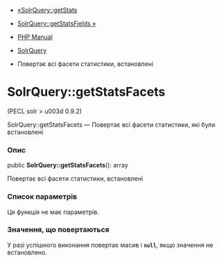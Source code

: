 - [«SolrQuery::getStats](solrquery.getstats.md)
- [SolrQuery::getStatsFields »](solrquery.getstatsfields.md)

- [PHP Manual](index.md)
- [SolrQuery](class.solrquery.md)
- Повертає всі фасети статистики, встановлені

# SolrQuery::getStatsFacets

(PECL solr \> u003d 0.9.2)

SolrQuery::getStatsFacets — Повертає всі фасети статистики, які
були встановлені

### Опис

public **SolrQuery::getStatsFacets**(): array

Повертає всі фасети статистики, встановлені

### Список параметрів

Ця функція не має параметрів.

### Значення, що повертаються

У разі успішного виконання повертає масив і **`null`**, якщо
значення не встановлено.
